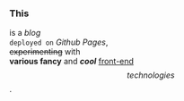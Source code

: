 ### This  
is a _blog_  
``deployed on`` *Github Pages*,  
~~experimenting~~ with  
__various fancy__  and ***cool***
 <u>front-end</u>  
$$technologies$$.  
